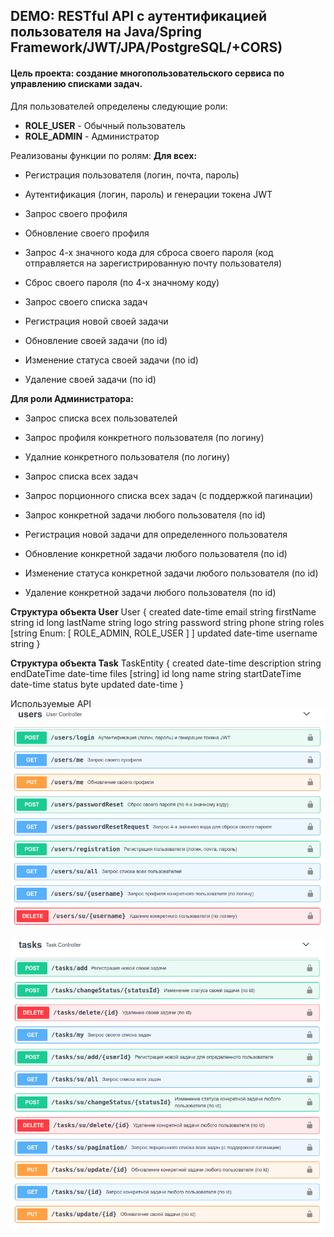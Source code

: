 ## DEMO: RESTful API с аутентификацией пользователя на Java/Spring Framework/JWT/JPA/PostgreSQL/+CORS) ##

#### Цель проекта: создание многопользовательского сервиса по управлению списками задач.

Для пользователей определены следующие роли:
* **ROLE_USER** - Обычный пользователь
* **ROLE_ADMIN** - Администратор

Реализованы функции по ролям:
**Для всех:**
* Регистрация пользователя (логин, почта, пароль)
* Аутентификация (логин, пароль) и генерации токена JWT
* Запрос своего профиля
* Обновление своего профиля
* Запрос 4-х значного кода для сброса своего пароля (код отправляется на зарегистрированную почту пользователя)
* Сброс своего пароля (по 4-х значному коду)

* Запрос своего списка задач
* Регистрация новой своей задачи
* Обновление своей задачи (по id)
* Изменение статуса своей задачи (по id)
* Удаление своей задачи (по id)

**Для роли Администратора:**
* Запрос списка всех пользователей
* Запрос профиля конкретного пользователя (по логину)
* Удалние конкретного пользователя (по логину)

* Запрос списка всех задач
* Запрос порционного списка всех задач (с поддержкой пагинации)
* Запрос конкретной задачи любого пользователя (по id)
* Регистрация новой задачи для определенного пользователя
* Обновление конкретной задачи любого пользователя (по id)
* Изменение статуса конкретной задачи любого пользователя (по id)
* Удаление конкретной задачи любого пользователя (по id)

**Структура объекта User**
User {
created	date-time
email	string
firstName	string
id	long
lastName	string
logo	string
password	string
phone	string
roles	[string
Enum:
[ ROLE_ADMIN, ROLE_USER ]
]
updated	date-time
username	string 
}

**Структура объекта Task**
TaskEntity {
created	date-time
description	string
endDateTime	date-time
files	[string]
id	long
name	string
startDateTime	date-time
status	byte
updated	date-time
}


Используемые API
<img src = "screenshots/users-api.png">

<img src = "screenshots/tasks-api.png">

